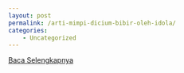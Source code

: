 ```yaml
---
layout: post
permalink: /arti-mimpi-dicium-bibir-oleh-idola/
categories:
    - Uncategorized
---
```


[Baca Selengkapnya](/08)